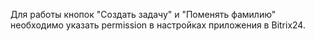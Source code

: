 Для работы кнопок "Создать задачу" и "Поменять фамилию" необходимо указать permission в настройках приложения в Bitrix24.